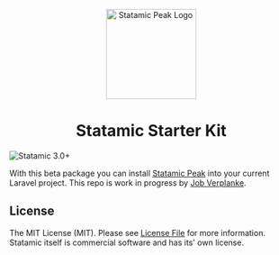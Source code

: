 <p align="center">
  <img src="https://cdn.studio1902.nl/assets/statamic-peak/statamic-peak-logo.png?v=2" width="160" alt="Statamic Peak Logo" />
</p>
<h1 align="center">
  Statamic Starter Kit
</h1>

![Statamic 3.0+](https://img.shields.io/badge/Statamic-3.0+-FF269E?style=for-the-badge&link=https://statamic.com)

With this beta package you can install [Statamic Peak](https://github.com/studio1902/statamic-peak) into your current Laravel project. This repo is work in progress by [Job Verplanke](https://github.com/jobverplanke).

## License
<span id="license"></span>

The MIT License (MIT). Please see [License File](LICENSE.md) for more information. Statamic itself is commercial software and has its' own license.

